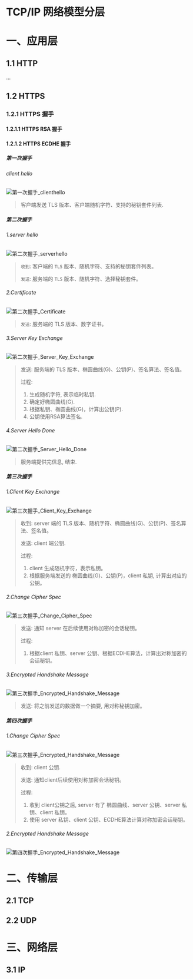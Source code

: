


# TCP/IP 网络模型分层


# 一、应用层
## 1.1 HTTP
...

## 1.2 HTTPS

### 1.2.1 HTTPS 握手

#### 1.2.1.1 HTTPS RSA 握手


#### 1.2.1.2 HTTPS ECDHE 握手

##### 第一次握手
###### client hello
![第一次握手_clienthello](../../../img/计算机网络/TCPIP/1.第一次握手_clienthello.png)
> 客户端发送 TLS 版本、客户端随机字符、支持的秘钥套件列表.


##### 第二次握手
###### 1.server hello
![第二次握手_serverhello](../../../img/计算机网络/TCPIP/2.第二次握手_serverhello.png)

> `收到`: 客户端的 `TLS` 版本、随机字符、支持的秘钥套件列表。
>
> `发送`: 服务端的 `TLS` 版本、随机字符、选择秘钥套件。

###### 2.Certificate
![第二次握手_Certificate](../../../img/计算机网络/TCPIP/3.第二次握手_Certificate.png)
> `发送`: 服务端的 TLS 版本、数字证书。

###### 3.Server Key Exchange
![第二次握手_Server_Key_Exchange](../../../img/计算机网络/TCPIP/4.第二次握手_Server_Key_Exchange.png)
> 发送: 服务端的 TLS 版本、椭圆曲线(G)、公钥(P)、签名算法、签名值。
> 
> 过程:
> 1. 生成随机字符, 表示临时私钥.
> 2. 确定好椭圆曲线(G).
> 3. 根据私钥、椭圆曲线(G)，计算出公钥(P).
> 4. 公钥使用RSA算法签名.

###### 4.Server Hello Done
![第二次握手_Server_Hello_Done](../../../img/计算机网络/TCPIP/5.第二次握手_Server_Hello_Done.png)
> 服务端提供完信息, 结束.

##### 第三次握手
###### 1.Client Key Exchange
![第三次握手_Client_Key_Exchange](../../../img/计算机网络/TCPIP/6.第三次握手_Client_Key_Exchange.png)
> 收到: server 端的 TLS 版本、随机字符、椭圆曲线(G)、公钥(P)、签名算法、签名值。
> 
> 发送: client 端公钥.
> 
> 过程:
> 1. client 生成随机字符，表示私钥。
> 2. 根据服务端发送的 椭圆曲线(G)、公钥(P)，client 私钥, 计算出对应的公钥。

###### 2.Change Cipher Spec
![第三次握手_Change_Cipher_Spec](../../../img/计算机网络/TCPIP/7.第三次握手_Change_Cipher_Spec.png)
> 发送: 通知 server 在后续使用对称加密的会话秘钥。
> 
> 过程:
> 1. 根据client 私钥、server 公钥、根据ECDHE算法，计算出对称加密的会话秘钥。

###### 3.Encrypted Handshake Message
![第三次握手_Encrypted_Handshake_Message](../../../img/计算机网络/TCPIP/8.第三次握手_Encrypted_Handshake_Message.png)
> 发送: 将之前发送的数据做一个摘要, 用对称秘钥加密。


##### 第四次握手
###### 1.Change Cipher Spec
![第三次握手_Encrypted_Handshake_Message](../../../img/计算机网络/TCPIP/8.第三次握手_Encrypted_Handshake_Message.png)
> 收到: client 公钥.
> 
> 发送: 通知client后续使用对称加密会话秘钥。
> 
> 过程:
> 1. 收到 client公钥之后,  server 有了 椭圆曲线、server 公钥、server 私钥、client 私钥。
> 2. 使用 server 私钥、client 公钥、ECDHE算法计算对称加密会话秘钥。

###### 2.Encrypted Handshake Message
![第四次握手_Encrypted_Handshake_Message](../../../img/计算机网络/TCPIP/10.第四次握手_Encrypted_Handshake_Message.png)

# 二、传输层

## 2.1 TCP


## 2.2 UDP



# 三、网络层

## 3.1 IP 












